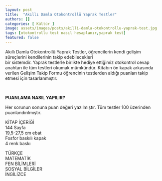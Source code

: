 ```yaml
---
layout: post
title:  "Akıllı Damla Otokontrollü Yaprak Testler"
authors: []
categories: [ Kültür ]
image: assets/images/posts/akilli-damla-otokontrollu-yaprak-test.jpg
tags: [otokontrollu test nasıl hesaplanır,yaprak test]
featured: false
---
```

Akıllı Damla Otokontrollü Yaprak Testler, öğrencilerin kendi gelişim süreçlerini kendilerinin takip edebilecekleri  
bir sistemdir. Yaprak testlerle birlikte hediye ettiğimiz otokontrol cevap anahtarı ile tüm testleri okumak mümkündür. Kitabın ön kapak arkasında verilen Gelişim Takip Formu öğrencinin testlerden aldığı puanları takip etmesi için tasarlanmıştır.<!--more-->

&nbsp;

**PUANLAMA NASIL YAPILIR?**

Her sorunun sonuna puan değeri yazılmıştır. Tüm testler 100 üzerinden puanlandırılmıştır.

KİTAP İÇERİĞİ  
144 Sayfa  
19,5-27,5 cm ebat  
Fosfor baskılı kapak  
4 renk baskı

TÜRKÇE  
MATEMATİK  
FEN BİLİMLERİ  
SOSYAL BİLGİLER  
İNGİLİZCE